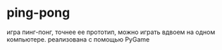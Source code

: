 # ping-pong
игра пинг-понг, точнее ее прототип, можно играть вдвоем на одном компьютере. реализована с помощью PyGame
